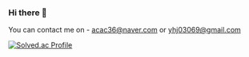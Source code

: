 ### Hi there 👋
You can contact me on - acac36@naver.com or yhj03069@gmail.com


[![Solved.ac Profile](http://mazassumnida.wtf/api/v2/generate_badge?boj=acac36)](https://solved.ac/acac36/)

<!--
**cyberman0306/cyberman0306** is a ✨ _special_ ✨ repository because its `README.md` (this file) appears on your GitHub profile.

Here are some ideas to get you started:

- 🔭 I’m currently working on ...
- 🌱 I’m currently learning ...
- 👯 I’m looking to collaborate on ...
- 🤔 I’m looking for help with ...
- 💬 Ask me about ...
- 📫 How to reach me: ...
- 😄 Pronouns: ...
- ⚡ Fun fact: ...
-->
